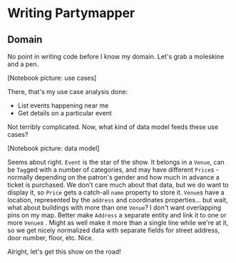 # Writing Partymapper

## Domain

No point in writing code before I know my domain. Let's grab a moleskine and a pen.

[Notebook picture: use cases]

There, that's my use case analysis done:

- List events happening near me
- Get details on a particular event

Not terribly complicated. Now, what kind of data model feeds these use cases?

[Notebook picture: data model]

Seems about right. `Event` is the star of the show. It belongs in a `Venue`, can be `Tag`ged with a number of categories, and may have different `Price`s - normally depending on the patron's gender and how much in advance a ticket is purchased. We don't care much about that data, but we do want to display it, so `Price` gets a catch-all `name` property to store it. `Venue`s have a location, represented by the `address` and coordinates properties... but wait, what about buildings with more than one `Venue`? I don't want overlapping pins on my map. Better make `Address` a separate entity and link it to one or more `Venue`s . Might as well make it more than a single line while we're at it, so we get nicely normalized data with separate fields for street address, door number, floor, etc. Nice.

Alright, let's get this show on the road!

